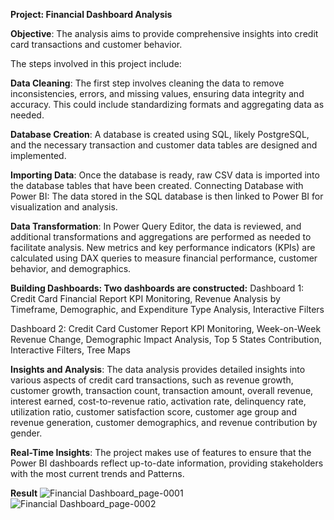 **Project: Financial Dashboard Analysis**

**Objective**: The analysis aims to provide comprehensive insights into credit card transactions and customer behavior.

The steps involved in this project include:

**Data Cleaning**: The first step involves cleaning the data to remove inconsistencies, errors, and missing values, ensuring data integrity and accuracy. This could include standardizing formats and aggregating data as needed.

**Database Creation**: A database is created using SQL, likely PostgreSQL, and the necessary transaction and customer data tables are designed and implemented.

**Importing Data**: Once the database is ready, raw CSV data is imported into the database tables that have been created.
Connecting Database with Power BI: The data stored in the SQL database is then linked to Power BI for visualization and analysis.

**Data Transformation**: In Power Query Editor, the data is reviewed, and additional transformations and aggregations are performed as needed to facilitate analysis. New metrics and key performance indicators (KPIs) are calculated using DAX queries to measure financial performance, customer behavior, and demographics.

**Building Dashboards: Two dashboards are constructed:**
Dashboard 1: Credit Card Financial Report
KPI Monitoring, Revenue Analysis by Timeframe, Demographic, and Expenditure Type Analysis, Interactive Filters

Dashboard 2: Credit Card Customer Report
KPI Monitoring, Week-on-Week Revenue Change, Demographic Impact Analysis, Top 5 States Contribution, Interactive Filters, Tree Maps

**Insights and Analysis**: The data analysis provides detailed insights into various aspects of credit card transactions, such as revenue growth, customer growth, transaction count, transaction amount, overall revenue, interest earned, cost-to-revenue ratio, activation rate, delinquency rate, utilization ratio, customer satisfaction score, customer age group and revenue generation, customer demographics, and revenue contribution by gender.

**Real-Time Insights**: The project makes use of features to ensure that the Power BI dashboards reflect up-to-date information, providing stakeholders with the most current trends and Patterns.




**Result**
![Financial Dashboard_page-0001](https://github.com/user-attachments/assets/d8ef0d19-f7cf-432d-bcde-5b433694d3ca)
![Financial Dashboard_page-0002](https://github.com/user-attachments/assets/94d634e1-ae60-4466-8683-2e913ca000b8)



